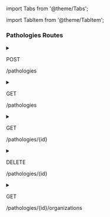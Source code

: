 import Tabs from '@theme/Tabs';

import TabItem from '@theme/TabItem';

### Pathologies Routes

<!---
    create pathology
--->
<details>
  <summary className="route_summary"><p className="badge-post">POST</p><p>/pathologies</p></summary>
  <div>
    <div>Create a new pathology</div>
    <br/>
    <h3>Request Header</h3>
    <p class="token-needed">Bearer TOKEN</p>
    <h3>Request body</h3>
    <div>

        {
            "name": "Pathology Name"
        }

  </div>
  <Tabs
  defaultValue="result"
  values={[
    {label: 'Result', value: 'result'},
    {label: 'Error', value: 'error'}
  ]}>
  <TabItem value="result">
    <h3>Response</h3>
    <p>200<span> - </span> with content</p>
    <h5>Body returned</h5>
    <div>

    {
        "id": "0000",
        "name": "Pathology Name"
    }

  </div>
  </TabItem>
  <TabItem value="error">
    <h3>Responses</h3>
    <p>400<span> - </span> Missing 1 or more credentials</p>
    <p>400<span> - </span> Failed to create</p>
  </TabItem>
</Tabs>
  </div>
</details>

<!---
    get all
--->

<details>
  <summary className="route_summary"><p className="badge-get">GET</p><p>/pathologies</p></summary>
  <div>
    <div>Get all pathologies</div>
    <br/>
    <h3>Request Header</h3>
    <p class="token-needed">Bearer TOKEN</p>
    <h3>No body</h3>
  <Tabs
  defaultValue="result"
  values={[
    {label: 'Result', value: 'result'},
    {label: 'Error', value: 'error'}
  ]}>
  <TabItem value="result">
    <h3>Response</h3>
    <p>200<span> - </span> with content</p>
    <div>

    [
        {
            "id": "0000",
            "name": "Pathology name"
        }
    ]

  </div>
  </TabItem>
  <TabItem value="error">
    <h3>Responses</h3>
    <p>401<span> - </span> Token invalid or have to connect</p>
  </TabItem>
</Tabs>
  </div>
</details>


<!---
    get one
--->

<details>
  <summary className="route_summary"><p className="badge-get">GET</p><p>/pathologies/&#123;id&#125;</p></summary>
  <div>
    <div>Get information about 1 patholgy</div>
    <br/>
    <h3>Parameters</h3>
    <p>id : pathology id</p>
    <h3>Request Header</h3>
    <p class="token-needed">Bearer TOKEN</p>
    <h3>No body</h3>
  <Tabs
  defaultValue="result"
  values={[
    {label: 'Result', value: 'result'},
    {label: 'Error', value: 'error'}
  ]}>
  <TabItem value="result">
    <h3>Response</h3>
    <p>200<span> - </span> with content</p>
    <div>

    {
        "id": "000000",
        "name": "pathology name"
    }

  </div>
  </TabItem>
  <TabItem value="error">
    <h3>Responses</h3>
    <p>401<span> - </span> Token invalid or have to connect</p>
    <p>404<span> - </span> Pathology not found</p>
  </TabItem>
</Tabs>
  </div>
</details>


<!---
    delete
--->

<details>
  <summary className="route_summary"><p className="badge-delete">DELETE</p><p>/pathologies/&#123;id&#125;</p></summary>
  <div>
    <div>Delete 1 patholgy</div>
    <br/>
    <h3>Parameters</h3>
    <p>id : pathology id</p>
    <h3>Request Header</h3>
    <p class="token-needed">Bearer TOKEN</p>
    <h3>No body</h3>
  <Tabs
  defaultValue="result"
  values={[
    {label: 'Result', value: 'result'},
    {label: 'Error', value: 'error'}
  ]}>
  <TabItem value="result">
    <h3>Response</h3>
    <p>204<span> - </span> no content</p>
  </TabItem>
  <TabItem value="error">
    <h3>Responses</h3>
    <p>401<span> - </span> Token invalid or have to connect</p>
    <p>404<span> - </span> Pathology not found</p>
  </TabItem>
</Tabs>
  </div>
</details>

<!---
    get organizations
--->
<details>
  <summary className="route_summary"><p className="badge-get">GET</p><p>/pathologies/&#123;id&#125;/organizations</p></summary>
  <div>
    <div>Get all organizations from 1 pathology</div>
    <br/>
    <h3>Request Header</h3>
    <p class="token-needed">Bearer TOKEN</p>
    <h3>No body</h3>
  <Tabs
  defaultValue="result"
  values={[
    {label: 'Result', value: 'result'},
    {label: 'Error', value: 'error'}
  ]}>
  <TabItem value="result">
    <h3>Response</h3>
    <p>200<span> - </span> with content</p>
    <div>

    [
        "0000",
        "0001",
        "0002"
    ]

  </div>
  <p>(list of organizations id)</p>
  </TabItem>
  <TabItem value="error">
    <h3>Responses</h3>
    <p>401<span> - </span> Token invalid or have to connect</p>
    <p>404<span> - </span> Pathology not found</p>
  </TabItem>
</Tabs>
  </div>
</details>
